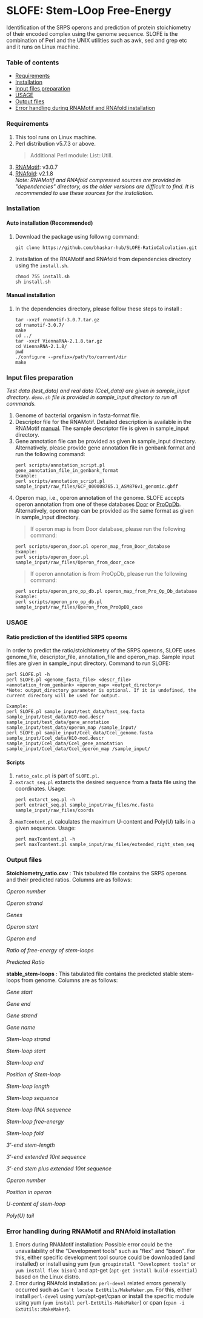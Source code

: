 # SLOFE: Stem-LOop Free-Energy
Identification of the SRPS operons and prediction of protein stoichiometry of their encoded complex using the genome sequence. SLOFE is the combination of Perl and the UNIX utilities such as awk, sed and grep etc and it runs on Linux machine.

### Table of contents
* [Requirements](#Requirements)
* [Installation](#Installation)
* [Input files preparation](#Input-files-preparation)
* [USAGE](#USAGE)
* [Output files](#Output-files)
* [Error handling during RNAMotif and RNAfold installation](#Error-handling-during-RNAMotif-and-RNAfold-installation)


### Requirements

1. This tool runs on Linux machine.
2. Perl distribution v5.7.3 or above.
	> Additional Perl module: List::Utill.
3. [RNAMotif](http://casegroup.rutgers.edu/casegr-sh-2.5.html): v3.0.7
4. [RNAfold](https://www.tbi.univie.ac.at/RNA/#download): v2.1.8  
*Note: RNAMotif and RNAfold compressed sources are provided in "dependencies" directory, as the older versions are difficult to find. It is recommended to use these sources for the installation.*

### Installation
#### Auto installation (Recommended)
1. Download the package using followng command:
	```
	git clone https://github.com/bhaskar-hub/SLOFE-RatioCalculation.git
	```
2. Installation of the RNAMotif and RNAfold from dependencies directory using the `install.sh`.
	```
	chmod 755 install.sh
	sh install.sh
	```
#### Manual installation
1. In the dependencies directory, please follow these steps to install :
	```
	tar -xvzf rnamotif-3.0.7.tar.gz
	cd rnamotif-3.0.7/
	make
	cd ../
	tar -xvzf ViennaRNA-2.1.8.tar.gz
	cd ViennaRNA-2.1.8/
	pwd
	./configure --prefix=/path/to/current/dir
	make
	```
### Input files preparation
   *Test data (test_data) and real data (Ccel_data) are given in sample_input directory. `demo.sh` file is provided in sample_input directory to run all commands.*
1. Genome of bacterial organism in fasta-format file.
2. Descriptor file for the RNAMotif. Detailed description is available in the RNAMotif [manual](http://casegroup.rutgers.edu/rnamotif.pdf). The sample descriptor file is given in sample_input directory.
3. Gene annotation file can be provided as given in sample_input directory. Alternatively, please provide gene annotation file in genbank format and run the following command:
	```
	perl scripts/annotation_script.pl gene_annotation_file_in_genbank_format
	Example:
	perl scripts/annotation_script.pl sample_input/raw_files/GCF_000008765.1_ASM876v1_genomic.gbff
	```
4. Operon map, i.e., operon annotation of the genome. SLOFE accepts operon annotation from one of these databases [Door](http://161.117.81.224/DOOR2/) or [ProOpDb](http://biocomputo2.ibt.unam.mx/OperonPredictor/). Alternatively, operon map can be provided as the same format as given in sample_input directory.
	> If operon map is from Door database, please run the following command:
	```
	perl scripts/operon_door.pl operon_map_from_Door_database
	Example:
	perl scripts/operon_door.pl sample_input/raw_files/Operon_from_door_cace
	```
	>If operon annotation is from ProOpDb, please run the following command:
	```
	perl scripts/operon_pro_op_db.pl operon_map_from_Pro_Op_Db_database
	Example:
	perl scripts/operon_pro_op_db.pl sample_input/raw_files/Operon_from_ProOpDB_cace
	```
### USAGE
#### Ratio prediction of the identified SRPS opeorns
In order to predict the ratio/stoichiometry of the SRPS operons, SLOFE uses genome_file, descriptor_file, annotation_file and operon_map. Sample input files are given in sample_input directory. Command to run SLOFE:
	
	perl SLOFE.pl -h
	perl SLOFE.pl <genome_fasta_file> <descr_file> <annotation_from_genbank> <operon_map> <output_directory>  
	*Note: output_directory parameter is optional. If it is undefined, the current directory will be used for output.
	
	Example:  
	perl SLOFE.pl sample_input/test_data/test_seq.fasta sample_input/test_data/H10-mod.descr sample_input/test_data/gene_annotation sample_input/test_data/operon_map /sample_input/
	perl SLOFE.pl sample_input/Ccel_data/Ccel_genome.fasta sample_input/Ccel_data/H10-mod.descr sample_input/Ccel_data/Ccel_gene_annotation sample_input/Ccel_data/Ccel_operon_map /sample_input/
	
#### Scripts
1. `ratio_calc.pl` is part of `SLOFE.pl`.
2. `extract_seq.pl` extarcts the desired sequence from a fasta file using the coordinates. Usage:
	```
	perl extarct_seq.pl -h
	perl extract_seq.pl sample_input/raw_files/nc.fasta sample_input/raw_files/coords
	```
3. `maxTcontent.pl` calculates the maximum U-content and Poly(U) tails in a given sequence. Usage:
	```
	perl maxTcontent.pl -h
	perl maxTcontent.pl sample_input/raw_files/extended_right_stem_seq
	```

### Output files
**Stoichiometry_ratio.csv** : This tabulated file contains the SRPS operons and their predicted ratios. Columns are as follows:

*Operon number*

*Operon strand*

*Genes*

*Operon start*

*Operon end*

*Ratio of free-energy of stem-loops*

*Predicted Ratio*


**stable_stem-loops** : This tabulated file contains the predicted stable stem-loops from genome. Columns are as follows:

*Gene start*

*Gene end*

*Gene strand*

*Gene name*

*Stem-loop strand*

*Stem-loop start*

*Stem-loop end*

*Position of Stem-loop*

*Stem-loop length*

*Stem-loop sequence*

*Stem-loop RNA sequence*

*Stem-loop free-energy*

*Stem-loop fold*

*3'-end stem-length*

*3'-end extended 10nt sequence*

*3'-end stem plus extended 10nt sequence*

*Operon number*

*Position in operon*

*U-content of stem-loop*

*Poly(U) tail*

### Error handling during RNAMotif and RNAfold installation
1. Errors during RNAMotif installation: Possible error could be the unavailability of the "Development tools" such as "flex" and "bison". For this, either specific development tool source could be downloaded (and installed) or install using yum (`yum groupinstall "Development tools"` or `yum install flex bison`) and apt-get (`apt-get install build-essential`) based on the Linux distro.
2. Error during RNAfold installation: `perl-devel` related errors generally occurred such as `Can't locate ExtUtils/MakeMaker.pm`. For this, either install `perl-devel` using yum/apt-get/cpan or install the specific module using yum (`yum install perl-ExtUtils-MakeMaker`) or cpan (`cpan -i ExtUtils::MakeMaker`).
